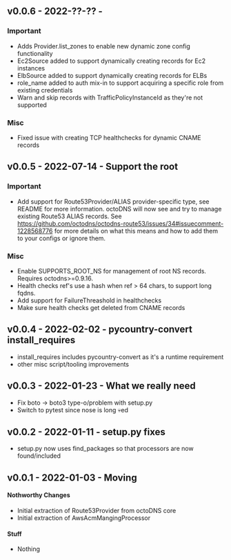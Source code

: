 ## v0.0.6 - 2022-??-?? -

### Important

* Adds Provider.list_zones to enable new dynamic zone config functionality
* Ec2Source added to support dynamically creating records for Ec2 instances
* ElbSource added to support dynamically creating records for ELBs
* role_name added to auth mix-in to support acquiring a specific role from existing credentials 
* Warn and skip records with TrafficPolicyInstanceId as they're not supported

### Misc

* Fixed issue with creating TCP healthchecks for dynamic CNAME records

## v0.0.5 - 2022-07-14 - Support the root

### Important

* Add support for Route53Provider/ALIAS provider-specific type, see README for
  more information. octoDNS will now see and try to manage existing Route53
  ALIAS records. See https://github.com/octodns/octodns-route53/issues/34#issuecomment-1228568776
  for more details on what this means and how to add them to your configs or
  ignore them.

### Misc

* Enable SUPPORTS_ROOT_NS for management of root NS records. Requires
  octodns>=0.9.16.
* Health checks ref's use a hash when ref > 64 chars, to support long fqdns.
* Add support for FailureThreashold in healthchecks
* Make sure health checks get deleted from CNAME records

## v0.0.4 - 2022-02-02 - pycountry-convert install_requires

* install_requires includes pycountry-convert as it's a runtime requirement
* other misc script/tooling improvements

## v0.0.3 - 2022-01-23 - What we really need

* Fix boto -> boto3 type-o/problem with setup.py
* Switch to pytest since nose is long :skull:ed

## v0.0.2 - 2022-01-11 - setup.py fixes

* setup.py now uses find_packages so that processors are now found/included

## v0.0.1 - 2022-01-03 - Moving

#### Nothworthy Changes

* Initial extraction of Route53Provider from octoDNS core
* Initial extraction of AwsAcmMangingProcessor

#### Stuff

* Nothing
